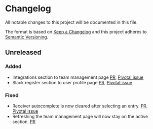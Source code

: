 # Changelog
All notable changes to this project will be documented in this file.

The format is based on [Keep a Changelog](http://keepachangelog.com/en/1.0.0/)
and this project adheres to [Semantic Versioning](http://semver.org/spec/v2.0.0.html).

## Unreleased
### Added
- Integrations section to team management page [PR](https://github.com/kabisa/kudos-frontend/pull/72), [Pivotal issue](https://www.pivotaltracker.com/story/show/172309004)
- Slack register section to user profile page [PR](https://github.com/kabisa/kudos-frontend/pull/72), [Pivotal issue](https://www.pivotaltracker.com/story/show/172308999)
### Fixed
- Receiver autocomplete is now cleared after selecting an entry. [PR](https://github.com/kabisa/kudos-frontend/pull/69), [Pivotal issue](https://www.pivotaltracker.com/story/show/162732488) 
- Refreshing the team management page will now stay on the active section. [PR](https://github.com/kabisa/kudos-frontend/pull/69) 